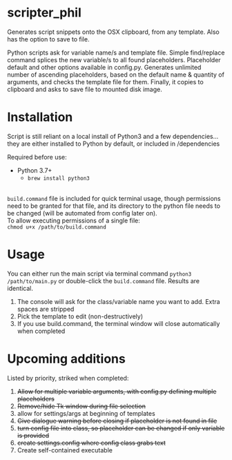 # scripter_phil
Generates script snippets onto the OSX clipboard, from any template. Also has the option to save to file.

<span>Python scripts ask for variable name/s and template file. 
Simple find/replace command splices the new variable/s to all found placeholders. 
Placeholder default and other options available in config.py. 
Generates unlimited number of ascending placeholders, 
based on the default name & quantity of arguments, 
and checks the template file for them. Finally, it copies to clipboard and asks to save file to mounted disk image.</span>

# Installation
<span>Script is still reliant on a local install 
of Python3 and a few dependencies... they are 
either installed to Python by default, or 
included in /dependencies</span> 

Required before use:
 - Python 3.7+
    - `brew install python3` <br> <br>
 
 <p><code>build.command</code> file is included for quick terminal usage, though permissions need to be granted for that file, and its directory to the python file needs to be changed (will be automated from config later on). <br>
To allow executing permissions of a single file: <br><code>chmod u+x /path/to/build.command</code> </p>

# Usage
You can either run the main script via terminal command `python3 /path/to/main.py` or double-click the `build.command` file. Results are identical.

1. The console will ask for the class/variable name you want to add. Extra spaces are stripped <br>
2. Pick the template to edit (non-destructively)<br>
3. If you use build.command, the terminal window will close automatically when completed<br>

# Upcoming additions
Listed by priority, striked when completed:
1. <strike>Allow for multiple variable arguments, with config.py defining multiple placeholders</strike>
2. <strike>Remove/hide Tk window during file selection</strike>
3. allow for settings/args at beginning of templates
4. <strike>Give dialogue warning before closing if placeholder is not found in file</strike>
5. <strike>turn config file into class, so placeholder can be changed if only variable is provided</strike>
6. <strike>create settings.config where config class grabs text</strike>
7. Create self-contained executable
